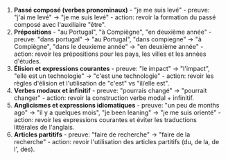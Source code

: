1. **Passé composé (verbes pronominaux)** - "je me suis levé" - preuve: "j'ai me levé" -> "je me suis levé" - action: revoir la formation du passé composé avec l'auxiliaire "être".
2. **Prépositions** - "au Portugal", "à Compiègne", "en deuxième année" - preuve: "dans portugal" -> "au Portugal", "dans compiegne" -> "à Compiègne", "dans le deuxieme année" -> "en deuxième année" - action: revoir les prépositions pour les pays, les villes et les années d'études.
3. **Élision et expressions courantes** - preuve: "le impact" -> "l'impact", "elle est un technologie" -> "c'est une technologie" - action: revoir les règles d'élision et l'utilisation de "c'est" vs "il/elle est".
4. **Verbes modaux et infinitif** - preuve: "pourrais changé" -> "pourrait changer" - action: revoir la construction verbe modal + infinitif.
5. **Anglicismes et expressions idiomatiques** - preuve: "un peu de months ago" -> "il y a quelques mois", "je been leaning" -> "je me suis orienté" - action: revoir les expressions courantes et éviter les traductions littérales de l'anglais.
6. **Articles partitifs** - preuve: "faire de recherche" -> "faire de la recherche" - action: revoir l'utilisation des articles partitifs (du, de la, de l', des).